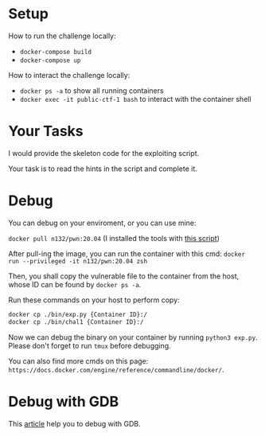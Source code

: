 # Setup

How to run the challenge locally:
- `docker-compose build`
- `docker-compose up`

How to interact the challenge locally:
- `docker ps -a` to show all running containers
- `docker exec -it public-ctf-1 bash` to interact with the container shell


# Your Tasks

I would provide the skeleton code for the exploiting script. 

Your task is to read the hints in the script and complete it.

# Debug 
You can debug on your enviroment, or you can use mine: 

`docker pull n132/pwn:20.04` (I installed the tools with [this script][1])

After pull-ing the image, you can run the container with this cmd:
`docker run --privileged -it n132/pwn:20.04 zsh`

Then, you shall copy the vulnerable file to the container from the host, whose ID can be found by `docker ps -a`.

Run these commands on your host to perform copy: 

```sh
docker cp ./bin/exp.py {Container ID}:/
docker cp ./bin/chal1 {Container ID}:/
```

Now we can debug the binary on your container by running `python3 exp.py`. Please don't forget to run `tmux` before debugging.

You can also find more cmds on this page: `https://docs.docker.com/engine/reference/commandline/docker/`.

# Debug with GDB

This [article][2] help you to debug with GDB.



[1]: https://github.com/n132/CTF-Challenges/blob/main/Enviroment/Docker/Ubuntu20.04.sh
[2]: https://n132.github.io/2018/03/06/Debug_With_GDB.html
